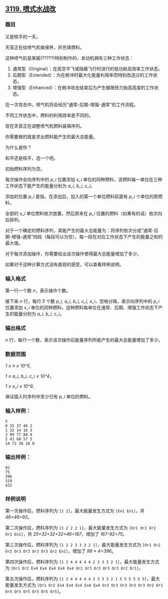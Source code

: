 ## [3119. 喷式水战改](https://www.acwing.com/problem/content/3122/)

### 题目

又是核平的一天。

天音正在给喷气机做保养，并充填燃料。

这种喷气机是某姬(?????)特别制作的，发动机拥有三种工作状态：

1. 通常型（Original）：在高空平飞或隐蔽飞行时进行的低功耗高效率工作状态。
2. 后期型（Extended）：为在俯冲时最大化能量利用率而特别改造过的工作状态。
3. 增强型（Enhanced）：在俯冲攻击结束后为产生极限扭力抬高高度的工作状态。

在一次攻击中，喷气机将会经历”通常-后期-增强-通常”的工作流程。

不同工作状态中，燃料的利用效率是不同的。

现在天音正在调整喷气机燃料装填序列。

你需要做的就是求出燃料能产生的最大总能量。

为什么是你？

和平还是核平，选一个吧。

初始燃料序列为空。

每次操作会向序列中的 *p_i* 位置添加 *x_i* 单位的同种燃料，该燃料每一单位在三种工作状态下能产生的能量分别为 *a_i, b_i, c_i*。

添加的位置 *p_i* 是指，在添加后，加入的第一个单位燃料前面有 *p_i* 个单位的原燃料。

全部的 *x_i* 单位燃料依次放置，然后原来在 *p_i* 位置的燃料（如果有的话）依次向后排列。

对于一个确定的燃料序列，其能产生的最大总能量为：将序列依次分成”通常-后期-增强-通常”四段（每段可以为空），每一段在对应工作状态下产生的能量之和的最大值。

对于每次添加操作，你需要给出该次操作使得最大总能量增加了多少。

如果对于这种计算方式没有直观的感受，可以查看样例说明。

### 输入格式

第一行一个数 *n*，表示操作个数。

接下来 *n* 行，每行 *5* 个数 *p_i, a_i, b_i, c_i, x_i*，空格分隔，表示向序列中的 *p_i* 位置添加 *x_i* 单位的同种燃料，这种燃料每单位在通常、后期、增强工作状态下产生的能量分别为 *a_i, b_i, c_i*。

### 输出格式

*n* 行，每行一个数，表示该次操作后能量序列所能产生的最大总能量增加了多少。

### 数据范围

*1 ≤ n ≤ 10^5*,

*1 ≤ a_i, b_i, c_i ≤ 10^4*，

*1 ≤ x_i ≤ 10^9*,

保证插入时序列中至少已有 *p_i* 单位的燃料。

### 输入样例：

```
5
0 25 37 46 2
1 32 14 16 3
3 99 77 88 4
2 43 68 57 5
14 72 36 18 6
```

### 输出样例：

```
92
75
396
319
432
```

### 样例说明

第一次操作后，燃料序列为 `[1 1]`，最大能量发生方式为 `[En1 En1]`，共 *46+46=92*。

第二次操作后，燃料序列为 `[1 2 2 2 1]`，最大能量发生方式为 `[Or1 Or2 Or2 Or2 En1]`，共 *25+32+32+32+46=167*，增加了 *167-92=75*。

第三次操作后，燃料序列为 `[1 2 2 3 3 3 2 1]`，最大能量发生方式为 `[Or1 Or2 Or2 Or3 Or3 Or3 Or3 Or2 En1]`，增加了 *99 × 4=396*。

第四次操作后，燃料序列为 `[1 2 4 4 4 4 4 2 3 3 3 2 1]`，最大能量发生方式为 `[Or1 Or2 Ex4 Ex4 Ex4 Ex4 Ex4 Or2 Or3 Or3 Or3 Or3 Or2 Or1]`。

第五次操作后，燃料序列为 `[1 2 4 4 4 4 4 2 3 3 3 2 1 5 5 5 5 5 5]`，最大能量发生方式为 `[Or1 Or2 Ex4 Ex4 Ex4 Ex4 Ex4 Or2 Or3 Or3 Or3 Or3 Or2 Or1 Or5 Or5 Or5 Or5 Or5 Or5]`。
